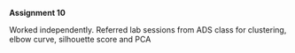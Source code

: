 **Assignment 10**

Worked independently. Referred lab sessions from ADS class for clustering, elbow curve, silhouette score and PCA 
